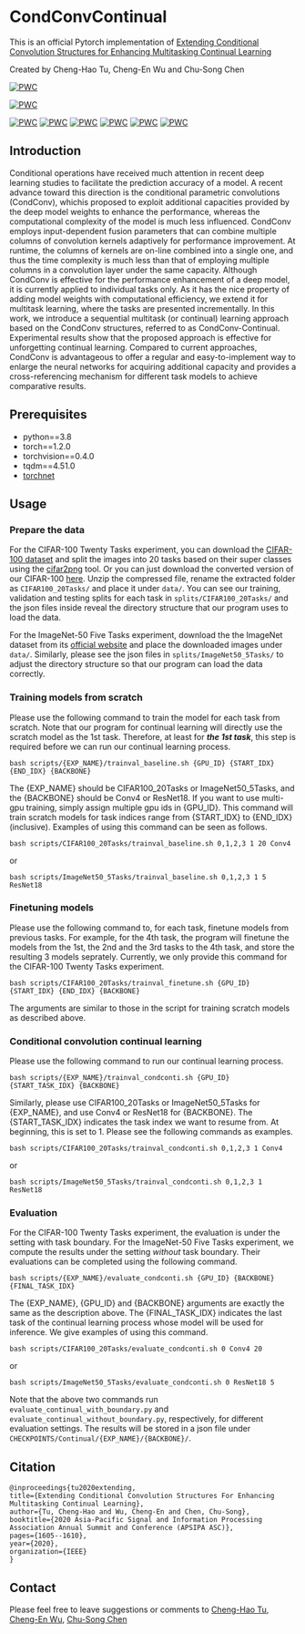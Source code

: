 # CondConvContinual

This is an official Pytorch implementation of [Extending Conditional Convolution Structures for Enhancing Multitasking Continual Learning](http://www.apsipa.org/proceedings/2020/pdfs/0001605.pdf)

Created by Cheng-Hao Tu, Cheng-En Wu and Chu-Song Chen 

[![PWC](https://img.shields.io/endpoint.svg?url=https://paperswithcode.com/badge/extending-conditional-convolution-structures/continual-learning-on-imagenet-50-5-tasks)](https://paperswithcode.com/sota/continual-learning-on-imagenet-50-5-tasks?p=extending-conditional-convolution-structures)

[![PWC](https://img.shields.io/endpoint.svg?url=https://paperswithcode.com/badge/extending-conditional-convolution-structures/continual-learning-on-cifar100-20-tasks)](https://paperswithcode.com/sota/continual-learning-on-cifar100-20-tasks?p=extending-conditional-convolution-structures)

[![PWC](https://img.shields.io/endpoint.svg?url=https://paperswithcode.com/badge/extending-conditional-convolution-structures/continual-learning-on-flowers-fine-grained-6)](https://paperswithcode.com/sota/continual-learning-on-flowers-fine-grained-6?p=extending-conditional-convolution-structures)
[![PWC](https://img.shields.io/endpoint.svg?url=https://paperswithcode.com/badge/extending-conditional-convolution-structures/continual-learning-on-imagenet-fine-grained-6)](https://paperswithcode.com/sota/continual-learning-on-imagenet-fine-grained-6?p=extending-conditional-convolution-structures)
[![PWC](https://img.shields.io/endpoint.svg?url=https://paperswithcode.com/badge/extending-conditional-convolution-structures/continual-learning-on-sketch-fine-grained-6)](https://paperswithcode.com/sota/continual-learning-on-sketch-fine-grained-6?p=extending-conditional-convolution-structures)
[![PWC](https://img.shields.io/endpoint.svg?url=https://paperswithcode.com/badge/extending-conditional-convolution-structures/continual-learning-on-wikiart-fine-grained-6)](https://paperswithcode.com/sota/continual-learning-on-wikiart-fine-grained-6?p=extending-conditional-convolution-structures)
[![PWC](https://img.shields.io/endpoint.svg?url=https://paperswithcode.com/badge/extending-conditional-convolution-structures/continual-learning-on-cubs-fine-grained-6)](https://paperswithcode.com/sota/continual-learning-on-cubs-fine-grained-6?p=extending-conditional-convolution-structures)
[![PWC](https://img.shields.io/endpoint.svg?url=https://paperswithcode.com/badge/extending-conditional-convolution-structures/continual-learning-on-stanford-cars-fine)](https://paperswithcode.com/sota/continual-learning-on-stanford-cars-fine?p=extending-conditional-convolution-structures)

## Introduction 
Conditional operations have received much attention in recent deep learning studies to facilitate the prediction accuracy of a model. A recent advance toward this direction is the conditional parametric convolutions (CondConv), whichis proposed to exploit additional capacities provided by the deep model weights to enhance the performance, whereas the computational complexity of the model is much less influenced. CondConv employs input-dependent fusion parameters that can combine multiple columns of convolution kernels adaptively for performance improvement. At runtime, the columns of kernels are on-line combined into a single one, and thus the time complexity is much less than that of employing multiple columns in a convolution layer under the same capacity. Although CondConv is effective for the performance enhancement of a deep model, it is currently applied to individual tasks only. As it has the nice property of adding model weights with computational efficiency, we extend it for multitask learning, where the tasks are presented incrementally. In this work, we introduce a sequential multitask (or continual) learning approach based on the CondConv structures, referred to as CondConv-Continual. Experimental results show that the proposed approach is effective for unforgetting continual learning. Compared to current approaches, CondConv is advantageous to offer a regular and easy-to-implement way to enlarge the neural networks for acquiring additional capacity and provides a cross-referencing mechanism for different task models to achieve comparative results.


## Prerequisites  
* python==3.8 
* torch==1.2.0 
* torchvision==0.4.0 
* tqdm==4.51.0
* [torchnet](https://github.com/pytorch/tnt)


## Usage 

### Prepare the data 

For the CIFAR-100 Twenty Tasks experiment, you can download the [CIFAR-100 dataset](https://www.cs.toronto.edu/~kriz/cifar.html) and split the images into 20 tasks based on their super classes using the [cifar2png](https://github.com/knjcode/cifar2png) tool. Or you can just download the converted version of our CIFAR-100 [here](https://drive.google.com/file/d/1eo2RhMmhxzUNOZa0Z7jy7y4lOn3lqddU/view?usp=sharing). Unzip the compressed file, rename the extracted folder as `CIFAR100_20Tasks/` and place it under `data/`. You can see our training, validation and testing splits for each task in `splits/CIFAR100_20Tasks/` and the json files inside reveal the directory structure that our program uses to load the data. 

For the ImageNet-50 Five Tasks experiment, download the the ImageNet dataset from its [official website](http://image-net.org/download) and place the downloaded images under `data/`. Similarly, please see the json files in `splits/ImageNet50_5Tasks/` to adjust the directory structure so that our program can load the data correctly. 


### Training models from scratch 

Please use the following command to train the model for each task from scratch. Note that our program for continual learning will directly use the scratch model as the 1st task. Therefore, at least for ***the 1st task***, this step is required before we can run our continual learning process.

```
bash scripts/{EXP_NAME}/trainval_baseline.sh {GPU_ID} {START_IDX} {END_IDX} {BACKBONE}
```

The {EXP_NAME} should be CIFAR100_20Tasks or ImageNet50_5Tasks, and the {BACKBONE} should be Conv4 or ResNet18. If you want to use multi-gpu training, simply assign multiple gpu ids in {GPU_ID}. This command will train scratch models for task indices range from {START_IDX} to {END_IDX} (inclusive). Examples of using this command can be seen as follows. 

```
bash scripts/CIFAR100_20Tasks/trainval_baseline.sh 0,1,2,3 1 20 Conv4 
```

or 

```
bash scripts/ImageNet50_5Tasks/trainval_baseline.sh 0,1,2,3 1 5 ResNet18 
```


### Finetuning models 

Please use the following command to, for each task, finetune models from previous tasks. For example, for the 4th task, the program will finetune the models from the 1st, the 2nd and the 3rd tasks to the 4th task, and store the resulting 3 models seprately. Currently, we only provide this command for the CIFAR-100 Twenty Tasks experiment. 

```
bash scripts/CIFAR100_20Tasks/trainval_finetune.sh {GPU_ID} {START_IDX} {END_IDX} {BACKBONE}
```

The arguments are similar to those in the script for training scratch models as described above. 


### Conditional convolution continual learning 

Please use the following command to run our continual learning process. 

```
bash scripts/{EXP_NAME}/trainval_condconti.sh {GPU_ID} {START_TASK_IDX} {BACKBONE}
```

Similarly, please use CIFAR100_20Tasks or ImageNet50_5Tasks for {EXP_NAME}, and use Conv4 or ResNet18 for {BACKBONE}. The {START_TASK_IDX} indicates the task index we want to resume from. At beginning, this is set to 1. Please see the following commands as examples. 

```
bash scripts/CIFAR100_20Tasks/trainval_condconti.sh 0,1,2,3 1 Conv4 
```

or 

```
bash scripts/ImageNet50_5Tasks/trainval_condconti.sh 0,1,2,3 1 ResNet18 
```


### Evaluation 

For the CIFAR-100 Twenty Tasks experiment, the evaluation is under the setting with task boundary. For the ImageNet-50 Five Tasks experiment, we compute the results under the setting *without* task boundary. Their evaluations can be completed using the following command. 

```
bash scripts/{EXP_NAME}/evaluate_condconti.sh {GPU_ID} {BACKBONE} {FINAL_TASK_IDX}
```

The {EXP_NAME}, {GPU_ID} and {BACKBONE} arguments are exactly the same as the description above. The {FINAL_TASK_IDX} indicates the last task of the continual learning process whose model will be used for inference. We give examples of using this command. 

```
bash scripts/CIFAR100_20Tasks/evaluate_condconti.sh 0 Conv4 20 
```

or 

```
bash scripts/ImageNet50_5Tasks/evaluate_condconti.sh 0 ResNet18 5 
```

Note that the above two commands run `evaluate_continual_with_boundary.py` and `evaluate_continual_without_boundary.py`, respectively, for different evaluation settings. The results will be stored in a json file under `CHECKPOINTS/Continual/{EXP_NAME}/{BACKBONE}/`. 


## Citation 

    @inproceedings{tu2020extending,
    title={Extending Conditional Convolution Structures For Enhancing Multitasking Continual Learning},
    author={Tu, Cheng-Hao and Wu, Cheng-En and Chen, Chu-Song},
    booktitle={2020 Asia-Pacific Signal and Information Processing Association Annual Summit and Conference (APSIPA ASC)},
    pages={1605--1610},
    year={2020},
    organization={IEEE}
    }

## Contact 
Please feel free to leave suggestions or comments to [Cheng-Hao Tu](andytu28@iis.sinica.edu.tw), [Cheng-En Wu](chengen@iis.sinica.edu.tw), [Chu-Song Chen](chusong@iis.sinica.edu.tw)
